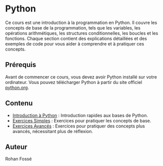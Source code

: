 # Python

Ce cours est une introduction à la programmation en Python. Il couvre les concepts de base de la programmation, tels que les variables, les opérations arithmétiques, les structures conditionnelles, les boucles et les fonctions. Chaque section contient des explications détaillées et des exemples de code pour vous aider à comprendre et à pratiquer ces concepts.

## Prérequis

Avant de commencer ce cours, vous devez avoir Python installé sur votre ordinateur. Vous pouvez télécharger Python à partir du site officiel [python.org](https://www.python.org/downloads/).

## Contenu

- [Introduction à Python](Introduction.md) : Introduction rapides aux bases de Python.
- [Exercices Simples](Exercices/ExercicesSimples.md) : Exercices pour pratiquer les concepts de base.
- [Exercices Avancés](Exercices/ExercicesAvances.md) : Exercices pour pratiquer des concepts plus avancés, nécessitant plus de réflexion.

## Auteur

Rohan Fossé